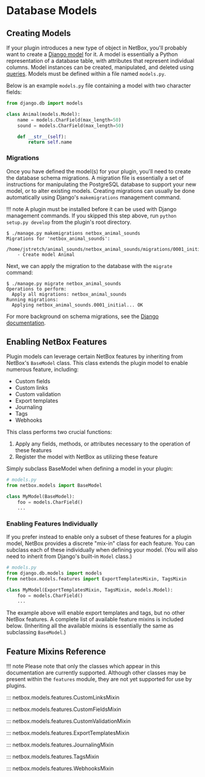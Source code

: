 # Database Models

## Creating Models

If your plugin introduces a new type of object in NetBox, you'll probably want to create a [Django model](https://docs.djangoproject.com/en/stable/topics/db/models/) for it. A model is essentially a Python representation of a database table, with attributes that represent individual columns. Model instances can be created, manipulated, and deleted using [queries](https://docs.djangoproject.com/en/stable/topics/db/queries/). Models must be defined within a file named `models.py`.

Below is an example `models.py` file containing a model with two character fields:

```python
from django.db import models

class Animal(models.Model):
    name = models.CharField(max_length=50)
    sound = models.CharField(max_length=50)

    def __str__(self):
        return self.name
```

### Migrations

Once you have defined the model(s) for your plugin, you'll need to create the database schema migrations. A migration file is essentially a set of instructions for manipulating the PostgreSQL database to support your new model, or to alter existing models. Creating migrations can usually be done automatically using Django's `makemigrations` management command.

!!! note
    A plugin must be installed before it can be used with Django management commands. If you skipped this step above, run `python setup.py develop` from the plugin's root directory.

```no-highlight
$ ./manage.py makemigrations netbox_animal_sounds 
Migrations for 'netbox_animal_sounds':
  /home/jstretch/animal_sounds/netbox_animal_sounds/migrations/0001_initial.py
    - Create model Animal
```

Next, we can apply the migration to the database with the `migrate` command:

```no-highlight
$ ./manage.py migrate netbox_animal_sounds
Operations to perform:
  Apply all migrations: netbox_animal_sounds
Running migrations:
  Applying netbox_animal_sounds.0001_initial... OK
```

For more background on schema migrations, see the [Django documentation](https://docs.djangoproject.com/en/stable/topics/migrations/).

## Enabling NetBox Features

Plugin models can leverage certain NetBox features by inheriting from NetBox's `BaseModel` class. This class extends the plugin model to enable numerous feature, including:

* Custom fields
* Custom links
* Custom validation
* Export templates
* Journaling
* Tags
* Webhooks

This class performs two crucial functions:

1. Apply any fields, methods, or attributes necessary to the operation of these features
2. Register the model with NetBox as utilizing these feature

Simply subclass BaseModel when defining a model in your plugin:

```python
# models.py
from netbox.models import BaseModel

class MyModel(BaseModel):
    foo = models.CharField()
    ...
```

### Enabling Features Individually

If you prefer instead to enable only a subset of these features for a plugin model, NetBox provides a discrete "mix-in" class for each feature. You can subclass each of these individually when defining your model. (You will also need to inherit from Django's built-in `Model` class.)

```python
# models.py
from django.db.models import models
from netbox.models.features import ExportTemplatesMixin, TagsMixin

class MyModel(ExportTemplatesMixin, TagsMixin, models.Model):
    foo = models.CharField()
    ...
```

The example above will enable export templates and tags, but no other NetBox features. A complete list of available feature mixins is included below. (Inheriting all the available mixins is essentially the same as subclassing `BaseModel`.)

## Feature Mixins Reference

!!! note
    Please note that only the classes which appear in this documentation are currently supported. Although other classes may be present within the `features` module, they are not yet supported for use by plugins.

::: netbox.models.features.CustomLinksMixin

::: netbox.models.features.CustomFieldsMixin

::: netbox.models.features.CustomValidationMixin

::: netbox.models.features.ExportTemplatesMixin

::: netbox.models.features.JournalingMixin

::: netbox.models.features.TagsMixin

::: netbox.models.features.WebhooksMixin
